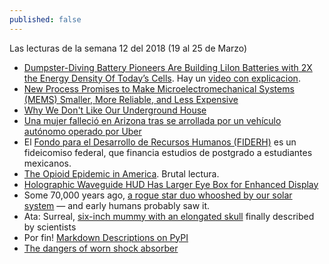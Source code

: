 ```yaml
---
published: false
---
```

Las lecturas de la semana 12 del 2018 (19 al 25 de Marzo)

- [ Dumpster-Diving Battery Pioneers Are Building LiIon Batteries with 2X the Energy Density Of Today’s Cells](https://www.pddnet.com/article/2018/03/dumpster-diving-battery-pioneers-are-building-liion-batteries-2x-energy-density-todays-cells). Hay un [video con explicacion](https://www.youtube.com/watch?v=plw4MMdbjLI).
- [New Process Promises to Make Microelectromechanical Systems (MEMS) Smaller, More Reliable, and Less Expensive](https://www.pddnet.com/news/2018/03/new-process-promises-make-microelectromechanical-systems-mems-smaller-more-reliable-and-less)
- [Why We Don't Like Our Underground House](https://dengarden.com/misc/The-Pitfalls-of-an-Underground-House)
- [Una mujer falleció en Arizona tras se arrollada por un vehículo autónomo operado por Uber](https://elpais.com/tecnologia/2018/03/19/actualidad/1521479089_032894.html?id_externo_rsoc=FB_CM)
- El [Fondo para el Desarrollo de Recursos Humanos (FIDERH)](http://www.fiderh.org.mx/) es un fideicomiso federal, que financia estudios de postgrado a estudiantes mexicanos.
- [The Opioid Epidemic in America](https://www.globalresearch.ca/the-opioid-epidemic-in-america-killing-one-million-workers-the-triumph-of-capital/5627300). Brutal lectura.
- [Holographic Waveguide HUD Has Larger Eye Box for Enhanced Display](https://www.photonics.com/Article.aspx?AID=63227&refer=weeklyNewsletter&utm_source=weeklyNewsletter_2018_03_22&utm_medium=email&utm_campaign=weeklyNewsletter&PID=6)
- Some 70,000 years ago, [a rogue star duo whooshed by our solar system](https://www.zmescience.com/science/news-science/rogue-star-solar-system-22032018/?utm_source=ZME+Science+Newsletter&utm_campaign=40c9ad7753-RSS_EMAIL_CAMPAIGN&utm_medium=email&utm_term=0_3b5aad2288-40c9ad7753-242777289&goal=0_3b5aad2288-40c9ad7753-242777289) — and early humans probably saw it.
- Ata: Surreal, [six-inch mummy with an elongated skull](https://www.zmescience.com/medicine/genetic/six-inch-mummy-skull-22032018/) finally described by scientists
- Por fin! [Markdown Descriptions on PyPI](https://dustingram.com/articles/2018/03/16/markdown-descriptions-on-pypi)
- [The dangers of worn shock absorber](http://www.tenneco.com/the_hidden_danger_of_worn_out_shock_absorbers/)
 
